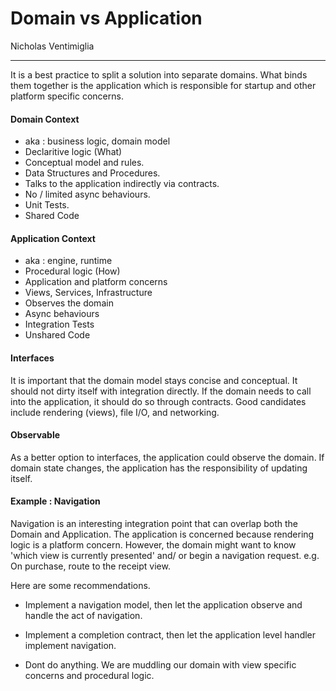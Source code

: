 # Domain vs Application
Nicholas Ventimiglia
___

It is a best practice to split a solution into separate domains. What binds them together is the application which is responsible for startup and other platform specific concerns. 

#### Domain Context
- aka : business logic, domain model
- Declaritive logic (What)
- Conceptual model and rules. 
- Data Structures and Procedures.
- Talks to the application indirectly via contracts.
- No / limited async behaviours.
- Unit Tests.
- Shared Code

#### Application Context
- aka : engine, runtime
- Procedural logic (How)
- Application and platform concerns
- Views, Services, Infrastructure
- Observes the domain
- Async behaviours
- Integration Tests
- Unshared Code

#### Interfaces
It is important that the domain model stays concise and conceptual. It should not dirty itself with integration directly. If the domain  needs to call into the application, it should do so through contracts. Good candidates include rendering (views), file I/O, and networking.

#### Observable
As a better option to interfaces, the application could observe the domain. If domain state changes, the application has the responsibility of updating itself.

#### Example : Navigation
Navigation is an interesting integration point that can overlap both the Domain and Application. The application is concerned because rendering logic is a platform concern. However, the domain might want to know 'which view is currently presented' and/ or begin a navigation request. e.g. On purchase, route to the receipt view.

Here are some recommendations.

- Implement a navigation model, then let the application observe and handle the act of navigation.

- Implement a completion contract, then let the application level handler implement navigation.

- Dont do anything. We are muddling our domain with view specific concerns and procedural logic.